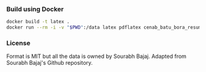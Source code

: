 ### Build using Docker

```sh
docker build -t latex .
docker run --rm -i -v "$PWD":/data latex pdflatex cenab_batu_bora_resume.tex
```

### License

Format is MIT but all the data is owned by Sourabh Bajaj.
Adapted from Sourabh Bajaj's Github repository.
